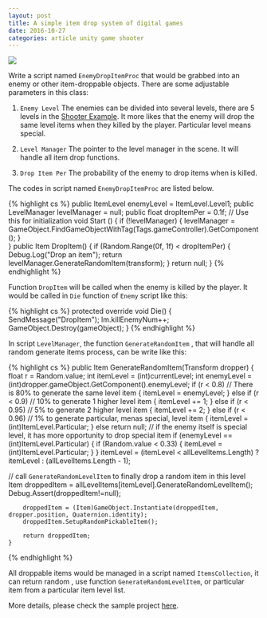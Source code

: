 ```yaml
---
layout: post
title: A simple item drop system of digital games
date: 2016-10-27
categories: article unity game shooter
---
```

<!--more-->
![]({{site.url}}/Images/49.png)

Write a script named `EnemyDropItemProc` that would be grabbed into an enemy or other item-droppable objects. There are some adjustable parameters in this class:

1. `Enemy Level` The enemies can be divided into several levels, there are 5 levels in the [Shooter Example]( https://github.com/hanhonglei/Shooter). It more likes that the enemy will drop the same level items when they killed by the player. Particular level means special.

2. `Level Manager` The pointer to the level manager in the scene. It will handle all item drop functions.

3. `Drop Item Per` The probability of the enemy to drop items when is killed.

The codes in script named `EnemyDropItemProc` are listed below.

{% highlight cs %}
    public ItemLevel enemyLevel = ItemLevel.Level1;
    public LevelManager levelManager = null;
    public float dropItemPer = 0.1f; 
	// Use this for initialization
	void Start () {
        if (!levelManager)
        {
            levelManager = GameObject.FindGameObjectWithTag(Tags.gameController).GetComponent<LevelManager>();
        }	
	}
    public Item DropItem()
    {
        if (Random.Range(0f, 1f) < dropItemPer)
        {
            Debug.Log("Drop an item");
            return levelManager.GenerateRandomItem(transform);
        }
        return null;
}
{% endhighlight %}

Function `DropItem` will be called when the enemy is killed by the player. It would be called in `Die` function of `Enemy` script like this:

{% highlight cs %}
    protected override void Die()
    {
        SendMessage("DropItem");
        lm.killEnemyNum++;
        GameObject.Destroy(gameObject);
    }
{% endhighlight %}

In script `LevelManager`, the function `GenerateRandomItem` , that will handle all random generate items process, can be write like this:

{% highlight cs %}
    public Item GenerateRandomItem(Transform dropper)
    {
        float r = Random.value;
        int itemLevel = (int)currentLevel;
        int enemyLevel = (int)dropper.gameObject.GetComponent<EnemyDropItemProc>().enemyLevel;
        if (r < 0.8)    // There is 80% to generate the same level item
        {
            itemLevel = enemyLevel;
        }
        else if (r < 0.9)    // 10% to generate 1 higher level item
        {
            itemLevel += 1;
        }
        else if (r < 0.95)   // 5% to generate 2 higher level item
        {
            itemLevel += 2;
        }
        else if (r < 0.96)   // 1% to generate particular, menas special, level item
        {
            itemLevel = (int)ItemLevel.Particular;
        }
        else
            return null;
// if the enemy itself is special level, it has more opportunity to drop special item
        if (enemyLevel == (int)ItemLevel.Particular)
        {
            if (Random.value < 0.33)
            {
                itemLevel = (int)ItemLevel.Particular;
            }
        }
        itemLevel = (itemLevel < allLevelItems.Length) ? itemLevel : (allLevelItems.Length - 1);

// call `GenerateRandomLevelItem` to finally drop a random item in this level
        Item droppedItem = allLevelItems[itemLevel].GenerateRandomLevelItem();
        Debug.Assert(droppedItem!=null);     
    
        droppedItem = (Item)GameObject.Instantiate(droppedItem, dropper.position, Quaternion.identity);
        droppedItem.SetupRandomPickableItem();

        return droppedItem;
    }
{% endhighlight %}

All droppable items would be managed in a script named `ItemsCollection`, it can return random , use function `GenerateRandomLevelItem`, or particular item from a particular item level list.

More details, please check the sample project [here]( https://github.com/hanhonglei/Shooter).


<script>
  (function(i,s,o,g,r,a,m){i['GoogleAnalyticsObject']=r;i[r]=i[r]||function(){
  (i[r].q=i[r].q||[]).push(arguments)},i[r].l=1*new Date();a=s.createElement(o),
  m=s.getElementsByTagName(o)[0];a.async=1;a.src=g;m.parentNode.insertBefore(a,m)
  })(window,document,'script','https://www.google-analytics.com/analytics.js','ga');

  ga('create', 'UA-85986843-1', 'auto');
  ga('send', 'pageview');

</script>